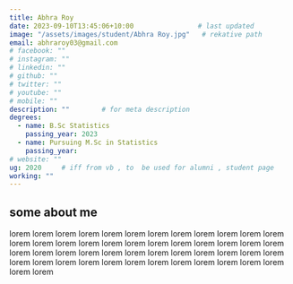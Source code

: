 ```yaml
---
title: Abhra Roy                   
date: 2023-09-10T13:45:06+10:00                # last updated
image: "/assets/images/student/Abhra Roy.jpg"   # rekative path 
email: abhraroy03@gmail.com
# facebook: ""        
# instagram: ""
# linkedin: ""     
# github: ""              
# twitter: ""
# youtube: ""
# mobile: ""    
description: ""        # for meta description
degrees:
  - name: B.Sc Statistics            
    passing_year: 2023
  - name: Pursuing M.Sc in Statistics
    passing_year:  
# website: ""
ug: 2020     # iff from vb , to  be used for alumni , student page   
working: ""
---
```








## some about me
lorem lorem lorem lorem lorem lorem lorem lorem lorem lorem lorem lorem lorem lorem lorem lorem lorem lorem lorem lorem lorem lorem lorem lorem lorem lorem lorem lorem lorem lorem lorem lorem lorem lorem lorem lorem lorem lorem lorem lorem lorem lorem lorem lorem lorem lorem lorem lorem lorem lorem 